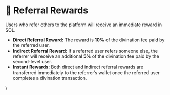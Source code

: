 # 🎁 Referral Rewards

Users who refer others to the platform will receive an immediate reward in SOL.

* **Direct Referral Reward:** The reward is **10%** of the divination fee paid by the referred user.
* **Indirect Referral Reward:** If a referred user refers someone else, the referrer will receive an additional **5%** of the divination fee paid by the second-level user.
* **Instant Rewards:** Both direct and indirect referral rewards are transferred immediately to the referrer’s wallet once the referred user completes a divination transaction.

\
